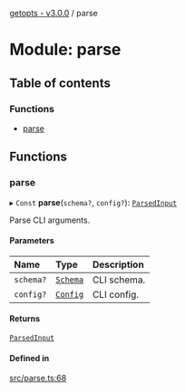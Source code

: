 [getopts - v3.0.0](../README.md) / parse

# Module: parse

## Table of contents

### Functions

- [parse](parse.md#parse)

## Functions

### parse

▸ `Const` **parse**(`schema?`, `config?`): [`ParsedInput`](../interfaces/interfaces_parsed_input.ParsedInput.md)

Parse CLI arguments.

#### Parameters

| Name      | Type                                                  | Description |
| :-------- | :---------------------------------------------------- | :---------- |
| `schema?` | [`Schema`](../interfaces/interfaces_schema.Schema.md) | CLI schema. |
| `config?` | [`Config`](../interfaces/interfaces_config.Config.md) | CLI config. |

#### Returns

[`ParsedInput`](../interfaces/interfaces_parsed_input.ParsedInput.md)

#### Defined in

[src/parse.ts:68](https://github.com/prasadrajandran/node-getopts/blob/43d0c83/src/parse.ts#L68)
